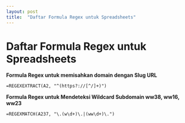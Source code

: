 ```yaml
---
layout: post
title:  "Daftar Formula Regex untuk Spreadsheets"
---
```


# Daftar Formula Regex untuk Spreadsheets
**Formula Regex untuk memisahkan domain dengan Slug URL**
```
=REGEXEXTRACT(A2, "^(https?://[^/]+)")
```
**Formula Regex untuk Mendeteksi Wildcard Subdomain ww38, ww16, ww23**
```
=REGEXMATCH(A237, "\.(w\d+)\.|(ww\d+)\.")


